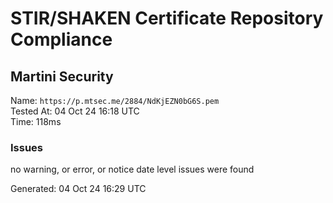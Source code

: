 # STIR/SHAKEN Certificate Repository Compliance

## Martini Security

Name: `https://p.mtsec.me/2884/NdKjEZN0bG6S.pem`\
Tested At: 04 Oct 24 16:18 UTC\
Time: 118ms

### Issues

no warning, or error, or notice date level issues were found

Generated: 04 Oct 24 16:29 UTC
